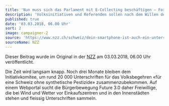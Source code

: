 ```yaml
---
title: 'Nun muss sich das Parlament mit E-Collecting beschäftigen – Forscher warnen vor ernsthaften Folgen für das politische System'
description: 'Volksinitiativen und Referenden sollen nach dem Willen des Bundesrats weiterhin nur von Hand unterschrieben werden können. Doch jetzt steigt der Druck, die direkte Demokratie zu digitalisieren.'
published: true
date: '03.03.2018, 06.00 Uhr'
sort: 2
image: campaigner-2
source: 'https://www.nzz.ch/schweiz/dein-smartphone-ist-auch-ein-unterschriftenbogen-ld.1359948?reduced=true'
sourceName: NZZ
---
```


Dieser Beitrag wurde im Original in der [NZZ](https://www.nzz.ch/schweiz/dein-smartphone-ist-auch-ein-unterschriftenbogen-ld.1359948?reduced=true) am 03.03.2018, 06.00 Uhr veröffentlicht.

Die Zeit wird langsam knapp. Noch drei Monate bleiben dem Initiativkomitee, um rund 20 000 Unterschriften für das Volksbegehren «für eine Schweiz ohne synthetische Pestizide» zusammenzubekommen. Auf einem Webportal sucht die Bürgerbewegung Future 3.0 daher Freiwillige, die bei Wind und Wetter vor Einkaufszentren und in den Innenstädten stehen und fleissig Unterschriften sammeln.
